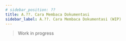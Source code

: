 ```yaml
---
# sidebar_position: ??
title: A.??. Cara Membaca Dokumentasi
sidebar_label: A.??. Cara Membaca Dokumentasi (WIP)
---
```


> Work in progress
